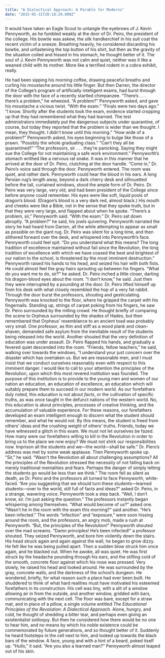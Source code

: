 ```yaml
---
title: "A Dialectical Approach: A Parable for Moderns"
date: "2015-05-31T20:18:29.000Z"
---
```

It would have taken an Eagle Scout to untangle the eyebrows of J. Kevin Pennyworth, as he fumbled weakly at the door of Dr. Peiro, the president of the college. His bowtie was askew, the silk handkerchief in his suit coat the recent victim of a sneeze. Breathing heavily, he considered discarding his bowtie, and unfastening the top button of his shirt, but then as the gravity of the situation coiled and hissed in his stomach, he thought better of it. The soul of J. Kevin Pennyworth was not calm and quiet, neither was it like a weaned child with its mother. More like a terrified rodent in a cobra exhibit, really.

He had been sipping his morning coffee, drawing peaceful breaths and curling his moustache around his little finger. But then Darren, the director of the College’s program of artificially intelligent exams, had burst through the door with the face of a recently startled chimpanzee. “There’s . . . there’s a problem,” he wheezed. “A problem?” Pennyworth asked, and gave his moustache a vicious twist. “With the exam.” “Finals were two days ago.” “I know. Shortly after the students took the exam, evidence started cropping up that they had remembered what they had learned.   The test administrators immediately put the dangerous subjects under quarantine, of course, but today they reported that the problem is wider than we thought. I mean, they thought. I didn’t know until this morning.” “How wide of a problem?” Pennyworth asked, his eyes beginning to bulge like those of a prawn. “Possibly the whole graduating class.” “Can’t they all be quarantined?” “The professors, sir . . . they’re panicking. Saying they might sue the College for not maintaining a safe work environment.” Pennyworth’s stomach writhed like a nervous rat snake. It was in this manner that he arrived at the door of Dr. Peiro, clutching at the door handle. “Come in,” Dr. Peiro’s voice said through the door. Pennyworth entered. The room was quiet, and rather dark. Pennyworth could hear the blood in his ears. A long Persian rug’s length away, beyond a dark cherry desk and silhouetted before the tall, curtained windows, stood the ample form of Dr. Peiro. Dr. Peiro was very large, very old, and had been president of the College since before anyone could remember. His eyes were like soft, liquid pools of dragon’s blood. (Dragon’s blood is a very dark red, almost black.) His mouth and cheeks were like a Bible, not in the sense that they spoke truth, but in that they were very large, and flapped about when he spoke. “There’s a problem, sir,” Pennyworth said. “With the exam.” Dr. Peiro sat down abruptly. “A problem?” he said, his jowls quivering. Pennyworth narrated the story he had heard from Darren, all the while attempting to appear as small as possible on the giant rug. Dr. Peiro was silent for a long time, and then slithered forward over the desk, and whispered into Pennyworth’s face. Pennyworth could feel spit. “Do you understand what this means? The long tradition of excellence maintained without fail since the Revolution, the long tradition of excellence with which we have coaxed the best and brightest of our nation to the school, is threatened by the most imminent destruction.” Pennyworth raised his hands to his head, and seized his hair with both fists. He could almost feel the gray hairs sprouting up between his fingers. “What do you want me to do, sir?” he asked. Dr. Peiro inched a little closer, darting his dragon-blood eyes about the room. “I don’t know,” he said. Just then they were interrupted by a pounding at the door. Dr. Peiro lifted himself up from his desk with what closely resembled the hop of a very fat rabbit. Through the door burst the professors, shouting and gesticulating. Pennyworth was knocked to the floor, where he gripped the carpet with his fingernails. Standing up, strings of carpet poking from his fingers, he saw Dr. Peiro surrounded by the milling crowd. He thought briefly of comparing the scene to Orpheus surrounded by the shades of Hades, but then remembered that Orpheus’ resemblance to an ancient toad was probably very small. One professor, as thin and stiff as a wood plank and clean-shaven, demanded safe asylum from the inevitable result of the students being released into the world. Another shouted that the very definition of education was under assault. Dr. Peiro flapped his hands, and gradually a fevered quiet descended into the room. “Friends, fellow teachers,” he said, walking over towards the windows, “I understand your just concern over the disaster which has overtaken us. But we are reasonable men, and I must insist that we conduct ourselves reasonably even with respect to this imminent danger. I would like to call to your attention the principles of the Revolution, upon which this most revered institution was founded. The purpose of this institution is to provide to the young men and women of our nation an education, an education of excellence, an education which will suitably prepare them to succeed in our modern world. As our forefathers duly noted, this education is not about _facts_, or the cultivation of specific truths, as was once taught in the defunct nations of the western world. No, this education is about principles, processes of creative thinking, and the accumulation of valuable experience. For these reasons, our forefathers developed an exam intelligent enough to discern what the student should remember, and what he would not. By this means, the student is freed from others’ ideas and the crushing weight of others’ truths. Friends, today we have witnessed a glitch in this exam. We must not let ourselves be fazed. How many were our forefathers willing to kill in the Revolution in order to bring us to the place we now enjoy? We must not shirk our responsibilities now. Imprison all the students and we—the world—shall be safe.” Dr. Piero’s address was met by some weak applause. Then Pennyworth spoke up. “Sir,” he said. “Wasn’t the Revolution all about challenging assumptions? All the principles of the Revolution stressed the necessity of not falling back on merely traditional mentalities and fears. Perhaps the danger of simply letting the students go would be less than we think.” The room fell as silent as death, as Dr. Peiro and the professors all turned to face Pennyworth, white-faced. “Are you suggesting that we should turn these students—learned students—over to the world, still full of facts and ideas?” asked Dr. Peiro, in a strange, wavering voice. Pennyworth took a step back. “Well, I don’t know, sir. I’m just asking the question.” The professors instantly began whispering among themselves. “What would become of us?” asked one. “Wasn’t he in the room with the exam this morning?” said another. “He’s been infected.” The words “infection” and “exposure,” were soon hissing around the room, and the professors, an angry mob, made a rush at Pennyworth. “But, the principles of the Revolution!” Pennyworth shouted over the mad screams. “Damn principles! He’s been infected!” a professor shouted. They seized Pennyworth, and bore him violently down the stairs. His head struck again and again against the wall, he began to grow dizzy. He felt like he was being pulled apart. Then a sudden blow struck him once again, and he blacked out. When he awoke, all was quiet. He was first struck by the headache pounding through his ears, and the stifling cold of the smooth, concrete floor against which his nose was pressed. Very slowly, he raised his head and looked around. He was surrounded by the gray, concrete walls, and the darkness of the school’s dungeon. He wondered, briefly, for what reason such a place had ever been built. He shuddered to think of what hard realities must have motivated his esteemed forefathers in its construction. His cell was tiny, with a slit of a window allowing air in from the outside, and another window, gridded with bars, communicating with the next cell. The floor was bare, except for a straw mat, and in place of a pillow, a single volume entitled _The Educational Principles of the Revolution: A Dialectical Approach._ Alone, hungry, and cold, he thought of shedding a bitter tear, and perhaps even giving an existentialist soliloquy. But then he considered how there would be no one to hear him, and no means by which his noble existence could be commemorated by future generations, and so thought better of it. Suddenly he heard footsteps in the cell next to him, and looked up towards the black bars of the window. A face, young and with a hint of a beard, poked itself up. “Hullo,” it said. “Are you also a learned man?” Pennyworth almost leaped out of his skin.